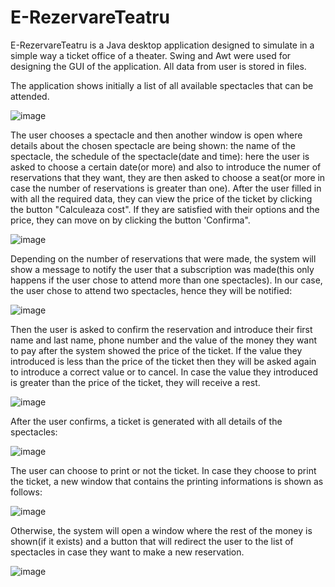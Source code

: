 # E-RezervareTeatru
  E-RezervareTeatru is a Java desktop application designed to simulate in a simple way a ticket office of a theater. Swing and Awt were used for designing the GUI of the application. All data from user is stored in files.
  
  The application shows initially a list of all available spectacles that can be attended.
  
![image](https://github.com/cristinazaharia/e-rezervare-teatru/assets/78911746/5fc6779f-afdd-4917-8d29-4e74cf3cccf1)

  The user chooses a spectacle and then another window is open where details about the chosen spectacle are being shown: the name of the spectacle, the schedule of the spectacle(date and time): here the user is asked to choose a certain date(or more) and also to introduce the numer of reservations that they want, they are then asked to choose a seat(or more in case the number of reservations is greater than one). After the user filled in with all the required data, they can view the price of the ticket by clicking the button "Calculeaza cost". If they are satisfied with their options and the price, they can move on by clicking the button 'Confirma".
 
 ![image](https://github.com/cristinazaharia/e-rezervare-teatru/assets/78911746/655bebac-a61e-4a86-a909-4a920ef6880c)

Depending on the number of reservations that were made, the system will show a message to notify the user that a subscription was made(this only happens if the user chose to attend more than one spectacles). In our case, the user chose to attend two spectacles, hence they will be notified:
 
 ![image](https://github.com/cristinazaharia/e-rezervare-teatru/assets/78911746/13e1123d-f17c-4569-a52b-9a1f2670aa2d)
 
 Then the user is asked to confirm the reservation and introduce their first name and last name, phone number and the value of the money they want to pay after the system showed the price of the ticket. If the value they introduced is less than the price of the ticket then they will be asked again to introduce a correct value or to cancel. In case the value they introduced is greater than the price of the ticket, they will receive a rest.
 
 ![image](https://github.com/cristinazaharia/e-rezervare-teatru/assets/78911746/2faddda5-aeb8-4ad1-8dc2-6fe7f4637066)
 
 After the user confirms, a ticket is generated with all details of the spectacles:

![image](https://github.com/cristinazaharia/e-rezervare-teatru/assets/78911746/625922a0-62fe-4299-b572-b8be28d62bcc)

The user can choose to print or not the ticket. In case they choose to print the ticket, a new window that contains the printing informations is shown as follows:
 
 ![image](https://github.com/cristinazaharia/e-rezervare-teatru/assets/78911746/52179df5-07f3-4c58-9703-6c3d822be56a)
 
 Otherwise, the system will open a window where the rest of the money is shown(if it exists) and a button that will redirect the user to the list of spectacles in case they want to make a new reservation.
 
 ![image](https://github.com/cristinazaharia/e-rezervare-teatru/assets/78911746/864133c9-9e7e-4efd-8544-5779c871c0cf)


